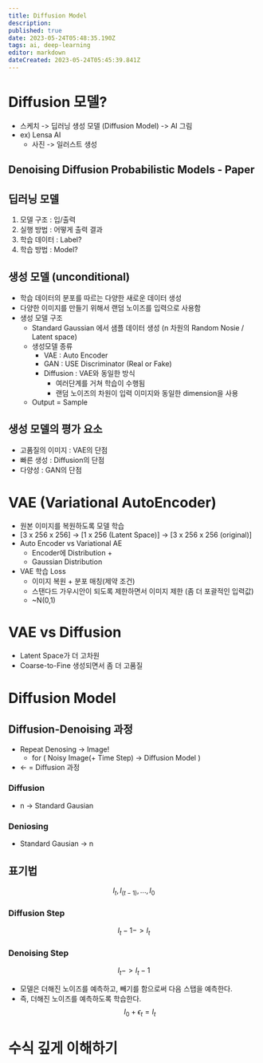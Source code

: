 ```yaml
---
title: Diffusion Model
description: 
published: true
date: 2023-05-24T05:48:35.190Z
tags: ai, deep-learning
editor: markdown
dateCreated: 2023-05-24T05:45:39.841Z
---
```


# Diffusion 모델?
- 스케치 -> 딥러닝 생성 모델 (Diffusion Model) -> AI 그림
- ex) Lensa AI
   - 사진 -> 일러스트 생성

## Denoising Diffusion Probabilistic Models - Paper
## 딥러닝 모델
1. 모델 구조 : 입/출력
2. 실행 방법 : 어떻게 출력 결과
3. 학습 데이터 : Label?
4. 학습 방법 : Model?

## 생성 모델 (unconditional)
- 학습 데이터의 분포를 따르는 다양한 새로운 데이터 생성
- 다양한 이미지를 만들기 위해서 랜덤 노이즈를 입력으로 사용함
- 생성 모델 구조
  - Standard Gaussian 에서 샘플 데이터 생성 (n 차원의 Random Nosie / Latent space)
  - 생성모델 종류
     - VAE : Auto Encoder
     - GAN : USE Discriminator (Real or Fake)
     - Diffusion : VAE와 동일한 방식
        - 여러단계를 거쳐 학습이 수행됨
        - 랜덤 노이즈의 차원이 입력 이미지와 동일한 dimension을 사용
  - Output = Sample

## 생성 모델의 평가 요소
- 고품질의 이미지 : VAE의 단점
- 빠른 생성 : Diffusion의 단점
- 다양성 : GAN의 단점

# VAE (Variational AutoEncoder)
- 원본 이미지를 복원하도록 모델 학습
- [3 x 256 x 256] -> [1 x 256 (Latent Space)] -> [3 x 256 x 256 (original)]
- Auto Encoder vs Variational AE
   - Encoder에 Distribution +
   - Gaussian Distribution
- VAE 학습 Loss
   - 이미지 복원 + 분포 매칭(제약 조건)
   - 스탠다드 가우시안이 되도록 제한하면서 이미지 제한 (좀 더 포괄적인 입력값)
   - ~N(0,1)

# VAE vs Diffusion
- Latent Space가 더 고차원
- Coarse-to-Fine 생성되면서 좀 더 고품질

# Diffusion Model
## Diffusion-Denoising 과정
- Repeat Denosing -> Image!
	- for ( Noisy Image(+ Time Step) -> Diffusion Model )
- <- = Diffusion 과정

### Diffusion
- n -> Standard Gausian

### Deniosing
- Standard Gausian -> n

## 표기법
$$
I_t, I_(t-1), ..., I_0
$$

### Diffusion Step
$$
I_t-1 -> I_t
$$

### Denoising Step
$$
I_t -> I_t-1
$$

- 모델은 더해진 노이즈를 예측하고, 빼기를 함으로써 다음 스탭을 예측한다.
- 즉, 더해진 노이즈를 예측하도록 학습한다.
$$
I_0 + \epsilon_t = I_t
$$

# 수식 깊게 이해하기